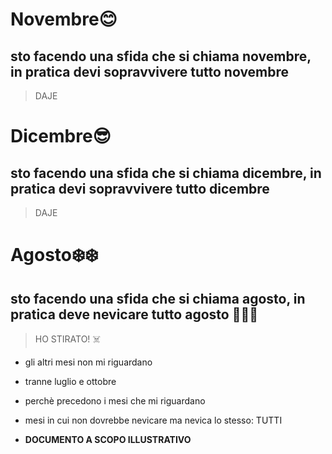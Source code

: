 # Novembre😊
## sto facendo una sfida che si chiama novembre, in pratica devi sopravvivere tutto novembre
> DAJE
# Dicembre😎
## sto facendo una sfida che si chiama dicembre, in pratica devi sopravvivere tutto dicembre
> DAJE
# Agosto❄️❄️
## sto facendo una sfida che si chiama agosto, in pratica deve nevicare tutto agosto 👃👃👃
> HO STIRATO! ☠️


* gli altri mesi non mi riguardano




* tranne luglio e ottobre



* perchè precedono i mesi che mi riguardano




* mesi in cui non dovrebbe nevicare ma nevica lo stesso: TUTTI




* **DOCUMENTO A SCOPO ILLUSTRATIVO**

